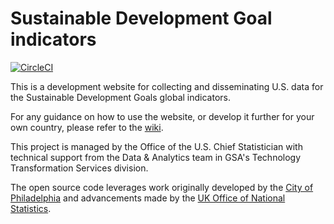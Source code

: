 # Sustainable Development Goal indicators

[![CircleCI](https://circleci.com/gh/GSA/sdg-indicators.svg?style=svg)](https://circleci.com/gh/GSA/sdg-indicators)

This is a development website for collecting and disseminating U.S. data for the Sustainable Development Goals global indicators.

For any guidance on how to use the website, or develop it further for your own country, please refer to the [wiki](https://github.com/GSA/sdg-indicators/wiki).

This project is managed by the Office of the U.S. Chief Statistician with technical support from the Data & Analytics team in GSA's Technology Transformation Services division.

The open source code leverages work originally developed by the [City of Philadelphia](https://beta.phila.gov/posts/open-data-digital-transformation/2016-08-10-citys-new-digital-resource-on-public-health/) and advancements made by the [UK Office of National Statistics](https://github.com/ONSdigital/sdg-indicators). 
